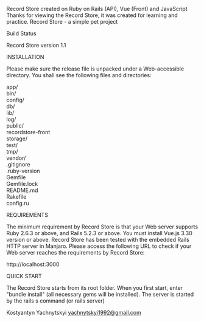 

Record Store created on Ruby on Rails (API), Vue (Front) and JavaScript 
Thanks for viewing the Record Store, it was created for learning and practice. Record Store - a simple pet project

Build Status

Record Store version 1.1

INSTALLATION

Please make sure the release file is unpacked under a Web-accessible directory. You shall see the following files and directories:

app/  
bin/  
config/  
db/  
lib/  
log/  
public/  
recordstore-front  
storage/  
test/  
tmp/  
vendor/  
.gitignore  
.ruby-version  
Gemfile   
Gemfile.lock    
README.md    
Rakefile    
config.ru

REQUIREMENTS

The minimum requirement by Record Store is that your Web server supports Ruby 2.6.3 or above, and Rails 5.2.3 or above. You must install Vue.js 3.30 version or above. Record Store has been tested with the embedded Rails HTTP server in Manjaro. Please access the following URL to check if your Web server reaches the requirements by Record Store:

http://localhost:3000

QUICK START

The Record Store starts from its root folder. When you first start, enter "bundle install" (all necessary gems will be installed). The server is started by the rails s command (or rails server)

Kostyantyn Yachnytskyi yachnytskyi1992@gmail.com
